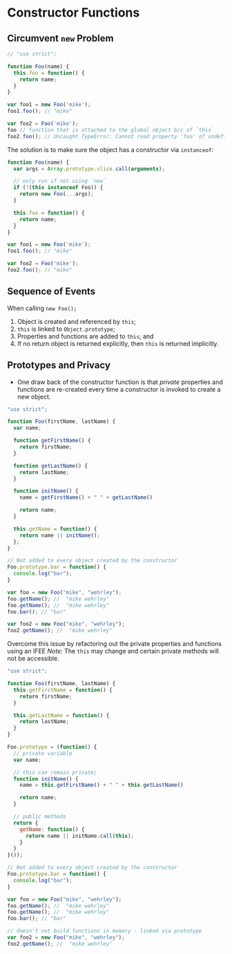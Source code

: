 # Constructor Functions

## Circumvent `new` Problem

```JavaScript
// "use strict";

function Foo(name) {
  this.foo = function() {
    return name;
  }
}

var foo1 = new Foo('mike');
foo1.foo(); // "mike"

var foo2 = Foo('mike');
foo // function that is attached to the global object b/c of `this`
foo2.foo(); // Uncaught TypeError: Cannot read property 'foo' of undefined
```
The solution is to make sure the object has a constructor via `instanceof`:

```JavaScript
function Foo(name) {
  var args = Array.prototype.slice.call(arguments);

  // only run if not using `new`
  if (!(this instanceof Foo)) {
    return new Foo(...args);
  }

  this.foo = function() {
    return name;
  }
}

var foo1 = new Foo('mike');
foo1.foo(); // "mike"

var foo2 = Foo('mike');
foo2.foo(); // "mike"
```

## Sequence of Events

When calling `new Foo();`

1. Object is created and referenced by `this`;
1. `this` is linked to `Object.prototype`;
1. Properties and functions are added to `this`; and
1. If no return object is returned explicitly, then `this` is returned implicitly.

## Prototypes and Privacy

* One draw back of the constructor function is that _private_ properties and functions are re-created every time a constructor is invoked to create a new object.

```JavaScript
"use strict";

function Foo(firstName, lastName) {
  var name;

  function getFirstName() {
    return firstName;
  }

  function getLastName() {
    return lastName;
  }

  function initName() {
    name = getFirstName() + " " + getLastName()

    return name;
  }

  this.getName = function() {
    return name || initName();
  };
}

// Not added to every object created by the constructor
Foo.prototype.bar = function() {
  console.log("bar");
}

var foo = new Foo("mike", "wehrley");
foo.getName(); //  "mike wehrley"
foo.getName(); //  "mike wehrley"
foo.bar(); // "bar"

var foo2 = new Foo("mike", "wehrley");
foo2.getName(); //  "mike wehrley"
```

Overcome this issue by refactoring out the private properties and functions using an IFEE
*Note:* The `this` may change and certain private methods will not be accessible.

```JavaScript
"use strict";

function Foo(firstName, lastName) {
  this.getFirstName = function() {
    return firstName;
  }

  this.getLastName = function() {
    return lastName;
  }
}

Foo.prototype = (function() {
  // private variable
  var name;

  // this can remain private;
  function initName() {
    name = this.getFirstName() + " " + this.getLastName()

    return name;
  }

  // public methods
  return {
    getName: function() {
      return name || initName.call(this);
    }
  }
}());

// Not added to every object created by the constructor
Foo.prototype.bar = function() {
  console.log("bar");
}

var foo = new Foo("mike", "wehrley");
foo.getName(); //  "mike wehrley"
foo.getName(); //  "mike wehrley"
foo.bar(); // "bar"

// doesn't not build functions in memory - linked via prototype
var foo2 = new Foo("mike", "wehrley");
foo2.getName(); //  "mike wehrley"
```
<!--
foo1.__proto__ === Foo.prototype // true
foo1.constructor === Foo // true
Foo.prototype === foo // true

foo1.__proto__.__proto__ === Object.prototype // true -->
